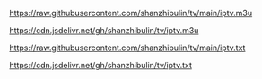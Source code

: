 
https://raw.githubusercontent.com/shanzhibulin/tv/main/iptv.m3u


https://cdn.jsdelivr.net/gh/shanzhibulin/tv/iptv.m3u


https://raw.githubusercontent.com/shanzhibulin/tv/main/iptv.txt


https://cdn.jsdelivr.net/gh/shanzhibulin/tv/iptv.txt





